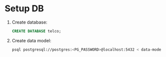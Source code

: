 # Setup DB

1. Create database:
    ```sql
    CREATE DATABASE telco;
    ```
2. Create data model:
    ```sh
    psql postgresql://postgres:<PG_PASSWORD>@localhost:5432 < data-model.sql
    ```

